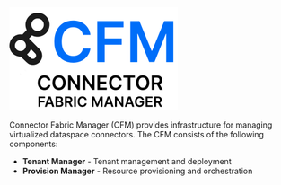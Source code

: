 ![](./docs/logo/cfm.small.logo.svg)

Connector Fabric Manager (CFM) provides infrastructure for managing virtualized dataspace connectors. The CFM consists of the
following components:

- **Tenant Manager** - Tenant management and deployment
- **Provision Manager** - Resource provisioning and orchestration


